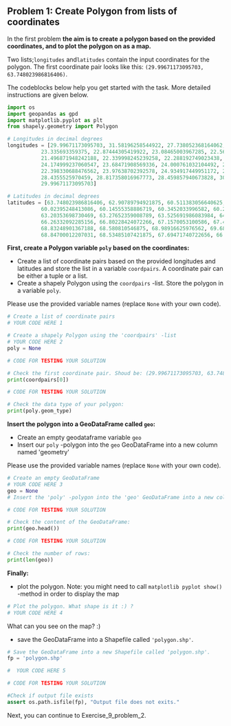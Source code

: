 ## Problem 1: Create Polygon from lists of coordinates

In the first problem **the aim is to create a polygon based on the provided coordinates, and to plot the polygon on as a map.** 

Two lists;``longitudes`` and``latitudes`` contain the input coordinates for the polygon. The first coordinate pair looks like this: ``(29.99671173095703, 63.748023986816406)``.
 
The codeblocks below help you get started with the task. More detailed instructions are given below. 



```python
import os
import geopandas as gpd
import matplotlib.pyplot as plt
from shapely.geometry import Polygon

# Longitudes in decimal degrees
longitudes = [29.99671173095703, 31.58196258544922, 27.738052368164062, 26.50013542175293, 26.652359008789062, 25.921663284301758, 22.90027618408203, 23.257217407226562,
           23.335693359375, 22.87444305419922, 23.08465003967285, 22.565473556518555, 21.452774047851562, 21.66388702392578, 21.065969467163086, 21.67659568786621,
           21.496871948242188, 22.339998245239258, 22.288192749023438, 24.539581298828125, 25.444232940673828, 25.303749084472656, 24.669166564941406, 24.689163208007812,
           24.174999237060547, 23.68471908569336, 24.000761032104492, 23.57332992553711, 23.76513671875, 23.430830001831055, 23.6597900390625, 20.580928802490234, 21.320831298828125,
           22.398330688476562, 23.97638702392578, 24.934917449951172, 25.7611083984375, 25.95930290222168, 26.476804733276367, 27.91069221496582, 29.1027774810791, 29.29846954345703,
           28.4355525970459, 28.817358016967773, 28.459857940673828, 30.028610229492188, 29.075136184692383, 30.13492774963379, 29.818885803222656, 29.640830993652344, 30.57735824584961,
           29.99671173095703]

# Latitudes in decimal degrees
latitudes = [63.748023986816406, 62.90789794921875, 60.511383056640625, 60.44499588012695, 60.646385192871094, 60.243743896484375, 59.806800842285156, 59.91944122314453,
           60.02395248413086, 60.14555358886719, 60.3452033996582, 60.211936950683594, 60.56249237060547, 61.54027557373047, 62.59798049926758, 63.02013397216797,
           63.20353698730469, 63.27652359008789, 63.525691986083984, 64.79915618896484, 64.9533920288086, 65.51513671875, 65.65470886230469, 65.89610290527344, 65.79151916503906,
           66.26332092285156, 66.80228424072266, 67.1570053100586, 67.4168701171875, 67.47978210449219, 67.94589233398438, 69.060302734375, 69.32611083984375, 68.71110534667969,
           68.83248901367188, 68.580810546875, 68.98916625976562, 69.68568420410156, 69.9363784790039, 70.08860778808594, 69.70597076416016, 69.48533630371094, 68.90263366699219,
           68.84700012207031, 68.53485107421875, 67.69471740722656, 66.90360260009766, 65.70887756347656, 65.6533203125, 64.92096710205078, 64.22373962402344, 63.748023986816406]

```

**First, create a Polygon variable `poly` based on the coordinates:**
- Create a list of coordinate pairs based on the provided longitudes and latitudes and store the list in a variable `coordpairs`. A coordinate pair can be either a tuple or a list.
- Create a shapely Polygon using the `coordpairs` -list. Store the polygon in a variable `poly`.

Please use the provided variable names (replace ``None`` with your own code).


```python
# Create a list of coordinate pairs
# YOUR CODE HERE 1 

# Create a shapely Polygon using the 'coordpairs' -list
# YOUR CODE HERE 2 
poly = None
```


```python
# CODE FOR TESTING YOUR SOLUTION

# Check the first coordinate pair. Shoud be: (29.99671173095703, 63.748023986816406)
print(coordpairs[0])
```


```python
# CODE FOR TESTING YOUR SOLUTION

# Check the data type of your polygon:
print(poly.geom_type)
```

**Insert the polygon into a GeoDataFrame called `geo`:**
- Create an empty geodataframe variable `geo`
- Insert our `poly` -polygon into the `geo` GeoDataFrame into a new column named 'geometry'

Please use the provided variable names (replace `None` with your own code).


```python
# Create an empty GeoDataFrame
# YOUR CODE HERE 3
geo = None
# Insert the 'poly' -polygon into the 'geo' GeoDataFrame into a new column named 'geometry' 
```


```python
# CODE FOR TESTING YOUR SOLUTION

# Check the content of the GeoDataFrame:
print(geo.head())
```


```python
# CODE FOR TESTING YOUR SOLUTION

# Check the number of rows:
print(len(geo))
```

**Finally:**
- plot the polygon. Note: you might need to call `matplotlib pyplot show()` -method in order to display the map


```python
# Plot the polygon. What shape is it :) ?
# YOUR CODE HERE 4
```

What can you see on the map? :) 

- save the GeoDataFrame into a Shapefile called `'polygon.shp'`. 


```python
# Save the GeoDataFrame into a new Shapefile called 'polygon.shp'.
fp = 'polygon.shp'

#  YOUR CODE HERE 5
```


```python
# CODE FOR TESTING YOUR SOLUTION

#Check if output file exists
assert os.path.isfile(fp), "Output file does not exits."
```

Next, you can continue to Exercise_9_problem_2.

